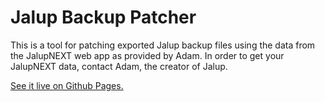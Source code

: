 # Jalup Backup Patcher

This is a tool for patching exported Jalup backup files using the data from the JalupNEXT web app as provided by Adam. In order to get your JalupNEXT data, contact Adam, the creator of Jalup.

[See it live on Github Pages.](https://mcaubrey.github.io/jalup-backup-patcher)
